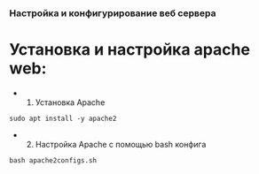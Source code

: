 ### Настройка и конфигурирование веб сервера
# Установка и настройка apache web:
-  1. Установка Apache
```
sudo apt install -y apache2
```
-  2. Настройка Apache с помощью bash конфига
```
bash apache2configs.sh
```
